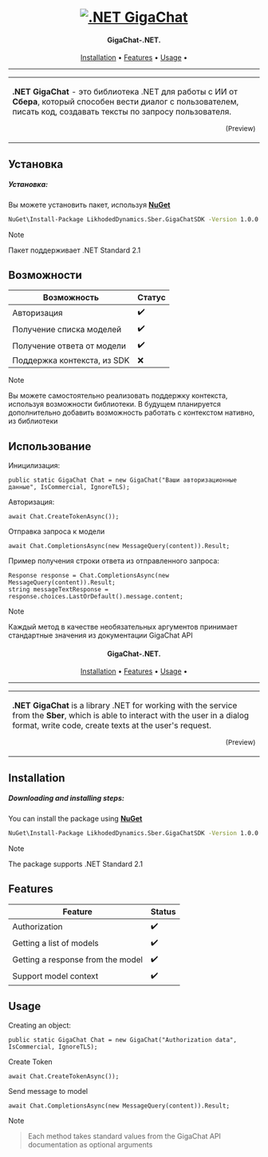 

<h1 align="center">
  <br>
  <a href="https://github.com/likhoded/GigaChat-.NET"><img src="https://github.com/likhoded/GigaChatSDK/blob/master/Gigachat_Sber.png?raw=true" alt=".NET GigaChat"></a>
</h1>

<h4 align="center">GigaChat-.NET.</h4>
      
<p align="center">
  <a href="#installation">Installation</a> •
  <a href="#features">Features</a> •
  <a href="#usage">Usage</a> •
</p>

---

<table>
<tr>
<td>
  
**.NET GigaChat** - это библиотека .NET для работы с ИИ от **Сбера**, который способен вести диалог с пользователем, писать код, создавать тексты по запросу пользователя.


<p align="right">
<sub>(Preview)</sub>
</p>

</td>
</tr>
</table>

## Установка

##### Установка:
Вы можете установить пакет, используя **[NuGet](https://)**

```bash
NuGet\Install-Package LikhodedDynamics.Sber.GigaChatSDK -Version 1.0.0
```

> [!NOTE]  
>Пакет поддерживает .NET Standard 2.1

## Возможности

| Возможность | Статус |
|--------|--------|
|Авторизация|✔️|
|Получение списка моделей|✔️|
|Получение ответа от модели|✔️|
|Поддержка контекста, из SDK|❌ |
> [!NOTE]  
>Вы можете самостоятельно реализовать поддержку контекста, используя возможности библиотеки. В будущем планируется дополнительно добавить возможность работать с контекстом нативно, из библиотеки

## Использование

Иницилизация:
```cs-sharp
public static GigaChat Chat = new GigaChat("Ваши авторизационные данные", IsCommercial, IgnoreTLS);
```
Авторизация:
```cs-sharp
await Chat.CreateTokenAsync());
```
Отправка запроса к модели
```cs-sharp
await Chat.CompletionsAsync(new MessageQuery(content)).Result;
```
Пример получения строки ответа из отправленного запроса:
```cs-sharp
Response response = Chat.CompletionsAsync(new MessageQuery(content)).Result;
string messageTextResponse = response.choices.LastOrDefault().message.content;
```
> [!NOTE]  
> Каждый метод в качестве необязательных аргументов принимает стандартные значения из документации GigaChat API


<h4 align="center">GigaChat-.NET.</h4>
      
<p align="center">
  <a href="#installation">Installation</a> •
  <a href="#features">Features</a> •
  <a href="#usage">Usage</a> •
</p>

---

<table>
<tr>
<td>
  
**.NET GigaChat** is a library .NET for working with the service from the **Sber**, which is able to interact with the user in a dialog format, write code, create texts at the user's request.


<p align="right">
<sub>(Preview)</sub>
</p>

</td>
</tr>
</table>

## Installation

##### Downloading and installing steps:
You can install the package using **[NuGet](https://)**

```bash
NuGet\Install-Package LikhodedDynamics.Sber.GigaChatSDK -Version 1.0.0
```

> [!NOTE]  
>The package supports .NET Standard 2.1

## Features

| Feature | Status |
|--------|--------|
|Authorization|✔️|
|Getting a list of models|✔️|
|Getting a response from the model|✔️|
|Support model context|✔️|

## Usage
Creating an object:
```cs-sharp
public static GigaChat Chat = new GigaChat("Authorization data", IsCommercial, IgnoreTLS);
```
Create Token
```cs-sharp
await Chat.CreateTokenAsync());
```
Send message to model
```cs-sharp
await Chat.CompletionsAsync(new MessageQuery(content)).Result;
```
> [!NOTE]
> > Each method takes standard values from the GigaChat API documentation as optional arguments
